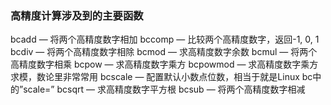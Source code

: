 ### 高精度计算涉及到的主要函数

bcadd — 将两个高精度数字相加
bccomp — 比较两个高精度数字，返回-1, 0, 1
bcdiv — 将两个高精度数字相除
bcmod — 求高精度数字余数
bcmul — 将两个高精度数字相乘
bcpow — 求高精度数字乘方
bcpowmod — 求高精度数字乘方求模，数论里非常常用
bcscale — 配置默认小数点位数，相当于就是Linux bc中的”scale=”
bcsqrt — 求高精度数字平方根
bcsub — 将两个高精度数字相减